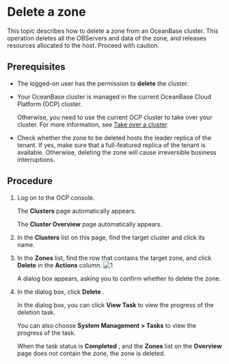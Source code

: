 Delete a zone
==================================

This topic describes how to delete a zone from an OceanBase cluster. This operation deletes all the OBServers and data of the zone, and releases resources allocated to the host. Proceed with caution.

Prerequisites
----------------------------------

* The logged-on user has the permission to **delete** the cluster.



* Your OceanBase cluster is managed in the current OceanBase Cloud Platform (OCP) cluster.

  Otherwise, you need to use the current OCP cluster to take over your cluster. For more information, see [Take over a cluster](../100.takeover-cluster.md).


* Check whether the zone to be deleted hosts the leader replica of the tenant. If yes, make sure that a full-featured replica of the tenant is available. Otherwise, deleting the zone will cause irreversible business interruptions.






Procedure
------------------------------

1. Log on to the OCP console.

   The **Clusters** page automatically appears.

   The **Cluster Overview** page automatically appears.


2. In the **Clusters** list on this page, find the target cluster and click its name.



3. In the **Zones** list, find the row that contains the target zone, and click **Delete** in the **Actions** column. ![1](https://help-static-aliyun-doc.aliyuncs.com/assets/img/en-US/3004306461/p399393.png)

   A dialog box appears, asking you to confirm whether to delete the zone.


4. In the dialog box, click **Delete** .

   In the dialog box, you can click **View Task** to view the progress of the deletion task.

   You can also choose **System Management \> Tasks** to view the progress of the task.

   When the task status is **Completed** , and the **Zones** list on the **Overview** page does not contain the zone, the zone is deleted.

